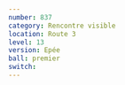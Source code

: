 ```yaml
---
number: 837
category: Rencontre visible
location: Route 3
level: 13
version: Epée
ball: premier
switch:
---
```

